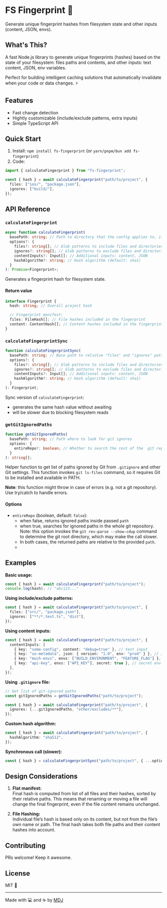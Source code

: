 # FS Fingerprint 🫆

Generate unique fingerprint hashes from filesystem state and other inputs (content, JSON, envs).

## What's This?

A fast Node.js library to generate unique fingerprints (hashes) based on the state of your filesystem: files paths and contents, and other inputs: text content, JSON, env variables.

Perfect for building intelligent caching solutions that automatically invalidate when your code or data changes. ⚡

## Features

- Fast change detection
- Hightly customizable (include/exclude patterns, extra inputs)
- Simple TypeScript API

## Quick Start

1. Install: `npm install fs-fingerprint` (or `yarn/pnpm/bun add fs-fingerprint`)
2. Code:

```ts
import { calculateFingerprint } from "fs-fingerprint";

const { hash } = await calculateFingerprint("path/to/project", {
  files: ["ios/", "package.json"],
  ignores: ["build/"],
});
```

## API Reference

### `calculateFingerprint`

```ts
async function calculateFingerprint(
  basePath: string; // Path to directory that the config applies to, if not provided, only `contentInputs` are considered
  options?: {
    files?: string[]; // Glob patterns to include files and directories (default: all)
    ignores?: string[]; // Glob patterns to exclude files and directories (default: none)
    contentInputs?: Input[]; // Additional inputs: content, JSON
    hashAlgorithm?: string; // Hash algorithm (default: sha1)
  }
): Promise<Fingerprint>;
```

Generates a fingerprint hash for filesystem state.

#### Return value

```typescript
interface Fingerprint {
  hash: string; // Overall project hash

  // Fingerprint manifest:
  files: FileHash[]; // File hashes included in the fingerprint
  content: ContentHash[]; // Content hashes included in the fingerprint
}
```

### `calculateFingerprintSync`

```ts
function calculateFingerprintSync(
  basePath: string; // Base path to relsolve "files" and "ignores" patterns against
  options?: {
    files?: string[]; // Glob patterns to include files and directories (default: all)
    ignores?: string[]; // Glob patterns to exclude files and directories (default: none)
    contentInputs?: Input[]; // Additional inputs: content, JSON
    hashAlgorithm?: string; // Hash algorithm (default: sha1)
  }
): Fingerprint;
```

Sync version of `calculateFingerprint`:

- generates the same hash value without awaiting
- will be slower due to blocking filesystem reads

### `getGitIgnoredPaths`

```ts
function getGitIgnoredPaths(
  basePath: string; // Path where to look for git ignores
  options: {
    entireRepo?: boolean; // Whether to search the rest of the  git repository (default: false)
  }
): string[];
```

Helper function to get list of paths ignored by Git from `.gitignore` and other Git settings. This function invokes `git ls-files` command, so it requires Git to be installed and available in PATH.

**Note**: this function might throw in case of errors (e.g. not a git repository). Use try/catch to handle errors.

#### Options

- `entireRepo` (boolean, default: `false`):
  - when false, returns ignored paths inside passed `path`
  - when true, searches for ignored paths in the whole git repository. Note: this option invokes the `git rev-parse --show-cdup` command to determine the git root directory, which may make the call slower.
  - In both cases, the returned paths are relative to the provided `path`.
  -

## Examples

**Basic usage:**

```typescript
const { hash } = await calculateFingerprint("path/to/project");
console.log(hash); // "abc123..."
```

**Using include/exclude patterns:**

```typescript
const { hash } = await calculateFingerprint("path/to/project", {
  files: ["src/", "package.json"],
  ignores: ["**/*.test.ts", "dist"],
});
```

**Using content inputs:**

```typescript
const { hash } = await calculateFingerprint("path/to/project", {
  contentInputs: [
    { key: "some-config", content: "debug=true" }, // text input
    { key: "so-metadata", json: { version: "1.0", env: "prod" } }, // JSON data: objects, arrays, primitives
    { key: "much-envs", envs: ["BUILD_ENVIRONMENT", "FEATURE_FLAG"] }, // env variables
    { key: "api-key", envs: ["API_KEY"], secret: true }, // secret env input, do not include value in fingerprint details
  ],
});
```

**Using `.gitignore` file:**

```typescript
// Get list of git-ignored paths
const gitIgnoredPaths = getGitIgnoredPaths("path/to/project");

const { hash } = await calculateFingerprint("path/to/project", {
  ignores: [...gitIgnoredPaths, "other/excludes/**"],
});
```

**Custom hash algorithm:**

```typescript
const { hash } = await calculateFingerprint("path/to/project", {
  hashAlgorithm: "sha512",
});
```

**Synchronous call (slower):**

```typescript
const { hash } = calculateFingerprintSync("path/to/project", { ...options });
```

## Design Considerations

1. **Flat manifest:**  
   Final hash is computed from list of all files and their hashes, sorted by their relative paths. This means that renaming or moving a file will change the final fingerprint, even if the file content remains unchanged.

2. **File Hashing:**  
   Individual file’s hash is based only on its content, but not from the file’s own name or path. The final hash takes both file paths and their content hashes into account.

## Contributing

PRs welcome! Keep it awesome.

## License

MIT 💝

---

Made with 💻 and ☕️ by [MDJ](https://x.com/mdj_dev/)
